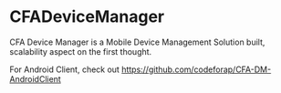 # CFADeviceManager
CFA Device Manager is a Mobile Device Management Solution built, scalability aspect on the first thought.

For Android Client, check out https://github.com/codeforap/CFA-DM-AndroidClient
